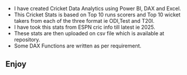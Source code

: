 <ul>
<li>I have created Cricket Data Analytics using Power BI, DAX and Excel.</li>
<li>This Cricket Stats is based on Top 10 runs scorers and Top 10 wicket takers from each of the three format ie ODI,Test and T20I.</li>
<li>I have took this stats from ESPN cric info till latest ie 2025.</li>
<li>These stats are then uploaded on csv file which is available at repository.</li>
<li>Some DAX Functions are written as per requirement.</li>
</ul>
<h2>Enjoy</h2>
